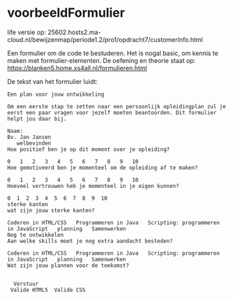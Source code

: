 # voorbeeldFormulier
life versie op:
25602.hosts2.ma-cloud.nl/bewijzenmap/periode1.2/pro1/opdracht7/customerInfo.html

Een formulier om de code te bestuderen. Het is nogal basic, om kennis te maken met formulier-elementen.
De oefening en theorie staat op: https://blanken5.home.xs4all.nl/formulieren.html

De tekst van het formulier luidt:
```
Een plan voor jouw ontwikkeling

Om een eerste stap te zetten naar een persoonlijk opleidingplan zul je eerst een paar vragen voor jezelf moeten beantoorden. Dit formulier helpt jou daar bij.

Naam:  
Bv. Jan Jansen
   welbevinden
Hoe positief ben je op dit moment over je opleiding?

0   1   2   3   4   5   6   7   8   9   10
Hoe gemotiveerd ben je momenteel om de opleiding af te maken?

0   1   2   3   4   5   6   7   8   9   10
Hoeveel vertrouwen heb je momenteel in je eigen kunnen?

0  1  2  3  4  5  6  7  8  9  10
sterke kanten
wat zijn jouw sterke kanten?

Coderen in HTML/CSS   Programmeren in Java   Scripting: programmeren in JavaScript   planning   Samenwerken
Nog te ontwikkelen
Aan welke skills moet je nog extra aandacht besteden?

Coderen in HTML/CSS   Programmeren in Java   Scripting: programmeren in JavaScript   planning   Samenwerken
Wat zijn jouw plannen voor de toekomst?


  Verstuur
 Valide HTML5  Valide CSS
 ```

